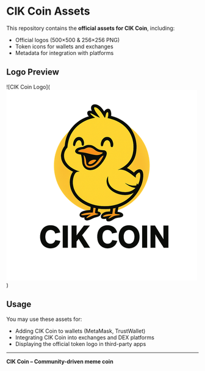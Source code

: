 # CIK Coin Assets

This repository contains the **official assets for CIK Coin**, including:

- Official logos (500×500 & 256×256 PNG)
- Token icons for wallets and exchanges
- Metadata for integration with platforms

## Logo Preview
![CIK Coin Logo](![CIK Coin Logo](https://raw.githubusercontent.com/abdullah3df/CIK-Assets/refs/heads/main/CIK_COIN_LOGO_TRANSPARENT_500x500%20(1).png))

## Usage
You may use these assets for:
- Adding CIK Coin to wallets (MetaMask, TrustWallet)
- Integrating CIK Coin into exchanges and DEX platforms
- Displaying the official token logo in third-party apps

---

**CIK Coin – Community-driven meme coin**
